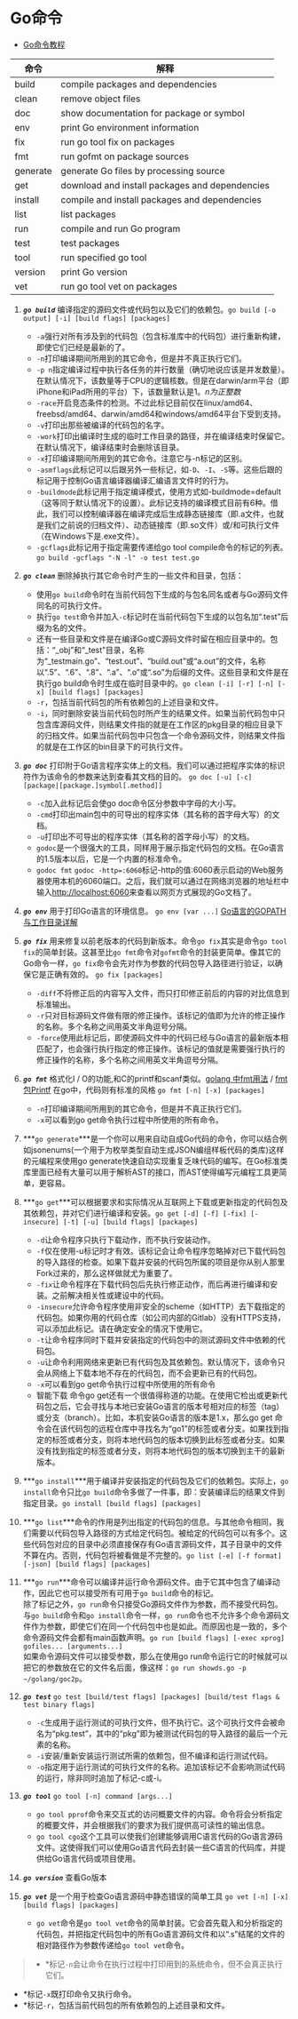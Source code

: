 # Go命令

- [Go命令教程](http://wiki.jikexueyuan.com/project/go-command-tutorial/0.0.html)

命令|解释
--|--
build|compile packages and dependencies
clean|remove object files
doc|show documentation for package or symbol
env|print Go environment information
fix|run go tool fix on packages
fmt|run gofmt on package sources
generate|generate Go files by processing source
get|download and install packages and dependencies
install|compile and install packages and dependencies
list|list packages
run|compile and run Go program
test|test packages
tool|run specified go tool
version|print Go version
vet|run go tool vet on packages

1. ***`go build`*** 编译指定的源码文件或代码包以及它们的依赖包。`go build [-o output] [-i] [build flags] [packages]`
    - `-a`强行对所有涉及到的代码包（包含标准库中的代码包）进行重新构建，即使它们已经是最新的了。
    - `-n`打印编译期间所用到的其它命令，但是并不真正执行它们。
    - `-p n`指定编译过程中执行各任务的并行数量（确切地说应该是并发数量）。在默认情况下，该数量等于CPU的逻辑核数。但是在darwin/arm平台（即iPhone和iPad所用的平台）下，该数量默认是1。*n为正整数*
    - `-race`开启竞态条件的检测。不过此标记目前仅在linux/amd64、freebsd/amd64、darwin/amd64和windows/amd64平台下受到支持。
    - `-v`打印出那些被编译的代码包的名字。
    - `-work`打印出编译时生成的临时工作目录的路径，并在编译结束时保留它。在默认情况下，编译结束时会删除该目录。
    - `-x`打印编译期间所用到的其它命令。注意它与-n标记的区别。
    - `-asmflags`此标记可以后跟另外一些标记，如`-D`、`-I`、`-S`等。这些后跟的标记用于控制Go语言编译器编译汇编语言文件时的行为。
    - `-buildmode`此标记用于指定编译模式，使用方式如-buildmode=default（这等同于默认情况下的设置）。此标记支持的编译模式目前有6种。借此，我们可以控制编译器在编译完成后生成静态链接库（即.a文件，也就是我们之前说的归档文件）、动态链接库（即.so文件）或/和可执行文件（在Windows下是.exe文件）。
    - `-gcflags`此标记用于指定需要传递给go tool compile命令的标记的列表。`go build -gcflags "-N -l" -o test test.go`
2. ***`go clean`*** 删除掉执行其它命令时产生的一些文件和目录，包括：
    - 使用`go build`命令时在当前代码包下生成的与包名同名或者与Go源码文件同名的可执行文件。
    - 执行`go test`命令并加入`-c`标记时在当前代码包下生成的以包名加“.test”后缀为名的文件。
    - 还有一些目录和文件是在编译Go或C源码文件时留在相应目录中的。包括：“_obj”和“_test”目录，名称为“_testmain.go”、“test.out”、“build.out”或“a.out”的文件，名称以“.5”、“.6”、“.8”、“.a”、“.o”或“.so”为后缀的文件。这些目录和文件是在执行go build命令时生成在临时目录中的。`go clean [-i] [-r] [-n] [-x] [build flags] [packages]`
    - `-r`，包括当前代码包的所有依赖包的上述目录和文件。
    - `-i`，同时删除安装当前代码包时所产生的结果文件。如果当前代码包中只包含库源码文件，则结果文件指的就是在工作区的pkg目录的相应目录下的归档文件。如果当前代码包中只包含一个命令源码文件，则结果文件指的就是在工作区的bin目录下的可执行文件。
3. ***`go doc`*** 打印附于Go语言程序实体上的文档。我们可以通过把程序实体的标识符作为该命令的参数来达到查看其文档的目的。
`go doc [-u] [-c] [package|[package.]symbol[.method]]`
    - `-c`加入此标记后会使go doc命令区分参数中字母的大小写。
    - `-cmd`打印出main包中的可导出的程序实体（其名称的首字母大写）的文档。
    - `-u`打印出不可导出的程序实体（其名称的首字母小写）的文档。
    - `godoc`是一个很强大的工具，同样用于展示指定代码包的文档。在Go语言的1.5版本以后，它是一个内置的标准命令。
    - `godoc fmt` `godoc -http=:6060`标记-http的值:6060表示启动的Web服务器使用本机的6060端口。之后，我们就可以通过在网络浏览器的地址栏中输入[](http://localhost:6060)[http://localhost:6060](http://localhost:6060)来查看以网页方式展现的Go文档了。
4. ***`go env`*** 用于打印Go语言的环境信息。 `go env [var ...]` [Go语言的GOPATH与工作目录详解](http://www.jb51.net/article/56779.htm)

5. ***`go fix`*** 用来修复以前老版本的代码到新版本。命令`go fix`其实是命令`go tool fix`的简单封装。这甚至比`go fmt`命令对`gofmt`命令的封装更简单。像其它的Go命令一样，`go fix`命令会先对作为参数的代码包导入路径进行验证，以确保它是正确有效的。
`go fix [packages]`
    - `-diff`不将修正后的内容写入文件，而只打印修正前后的内容的对比信息到标准输出。
    - `-r`只对目标源码文件做有限的修正操作。该标记的值即为允许的修正操作的名称。多个名称之间用英文半角逗号分隔。
    - `-force`使用此标记后，即使源码文件中的代码已经与Go语言的最新版本相匹配了，也会强行执行指定的修正操作。该标记的值就是需要强行执行的修正操作的名称，多个名称之间用英文半角逗号分隔。
6. ***`go fmt`*** 格式化I / O的功能,和C的printf和scanf类似。[golang 中fmt用法](http://blog.csdn.net/chenbaoke/article/details/39932845) / [fmt包Printf](http://www.cnblogs.com/dasn/articles/5028811.html) 在go中，代码则有标准的风格 `go fmt [-n] [-x] [packages]`
    - `-n`打印编译期间所用到的其它命令，但是并不真正执行它们。
    - `-x`可以看到go get命令执行过程中所使用的所有命令。
7. ***`go generate`***是一个你可以用来自动自成Go代码的命令，你可以结合例如jsonenums(一个用于为枚举类型自动生成JSON编组样板代码的类库)这样的元编程来使用go generate快速自动实现重复乏味代码的编写。在Go标准类库里面已经有大量可以用于解析AST的接口，而AST使得编写元编程工具更简单，更容易。
8. ***`go get`***可以根据要求和实际情况从互联网上下载或更新指定的代码包及其依赖包，并对它们进行编译和安装。`go get [-d] [-f] [-fix] [-insecure] [-t] [-u] [build flags] [packages]`
    - `-d`让命令程序只执行下载动作，而不执行安装动作。
    - `-f`仅在使用-u标记时才有效。该标记会让命令程序忽略掉对已下载代码包的导入路径的检查。如果下载并安装的代码包所属的项目是你从别人那里Fork过来的，那么这样做就尤为重要了。
    - `-fix`让命令程序在下载代码包后先执行修正动作，而后再进行编译和安装。之前解决相关性或建设中的代码。
    - `-insecure`允许命令程序使用非安全的scheme（如HTTP）去下载指定的代码包。如果你用的代码仓库（如公司内部的Gitlab）没有HTTPS支持，可以添加此标记。请在确定安全的情况下使用它。
    - `-t`让命令程序同时下载并安装指定的代码包中的测试源码文件中依赖的代码包。
    - `-u`让命令利用网络来更新已有代码包及其依赖包。默认情况下，该命令只会从网络上下载本地不存在的代码包，而不会更新已有的代码包。
    - `-x`可以看到go get命令执行过程中所使用的所有命令
    - 智能下载 命令go get还有一个很值得称道的功能。在使用它检出或更新代码包之后，它会寻找与本地已安装Go语言的版本号相对应的标签（tag）或分支（branch）。比如，本机安装Go语言的版本是1.x，那么go get 命令会在该代码包的远程仓库中寻找名为“go1”的标签或者分支。如果找到指定的标签或者分支，则将本地代码包的版本切换到此标签或者分支。如果没有找到指定的标签或者分支，则将本地代码包的版本切换到主干的最新版本。
9. ***`go install`***用于编译并安装指定的代码包及它们的依赖包。实际上，`go install`命令只比`go build`命令多做了一件事，即：安装编译后的结果文件到指定目录。`go install [build flags] [packages]`
10. ***`go list`***命令的作用是列出指定的代码包的信息。与其他命令相同，我们需要以代码包导入路径的方式给定代码包。被给定的代码包可以有多个。这些代码包对应的目录中必须直接保存有Go语言源码文件，其子目录中的文件不算在内。否则，代码包将被看做是不完整的。`go list [-e] [-f format] [-json] [build flags] [packages]`
11. ***`go run`***命令可以编译并运行命令源码文件。由于它其中包含了编译动作，因此它也可以接受所有可用于`go build`命令的标记。</br>除了标记之外，`go run`命令只接受Go源码文件作为参数，而不接受代码包。</br>与`go build`命令和`go install`命令一样，`go run`命令也不允许多个命令源码文件作为参数，即使它们在同一个代码包中也是如此。而原因也是一致的，多个命令源码文件会都有main函数声明。`go run [build flags] [-exec xprog] gofiles... [arguments...]`</br>如果命令源码文件可以接受参数，那么在使用go run命令运行它的时候就可以把它的参数放在它的文件名后面，像这样：`go run showds.go -p ~/golang/goc2p`。
12. ***`go test`*** `go test [build/test flags] [packages] [build/test flags & test binary flags]`
    - `-c`生成用于运行测试的可执行文件，但不执行它。这个可执行文件会被命名为“pkg.test”，其中的“pkg”即为被测试代码包的导入路径的最后一个元素的名称。
    - `-i`安装/重新安装运行测试所需的依赖包，但不编译和运行测试代码。
    - `-o`指定用于运行测试的可执行文件的名称。追加该标记不会影响测试代码的运行，除非同时追加了标记-c或-i。
13. ***`go tool`*** `go tool [-n] command [args...]`
    - `go tool pprof`命令来交互式的访问概要文件的内容。命令将会分析指定的概要文件，并会根据我们的要求为我们提供高可读性的输出信息。
    - `go tool cgo`这个工具可以使我们创建能够调用C语言代码的Go语言源码文件。这使得我们可以使用Go语言代码去封装一些C语言的代码库，并提供给Go语言代码或项目使用。
14. ***`go version`*** 查看Go版本
15. ***`go vet`*** 是一个用于检查Go语言源码中静态错误的简单工具 `go vet [-n] [-x] [build flags] [packages]`
    - `go vet`命令是`go tool vet`命令的简单封装。它会首先载入和分析指定的代码包，并把指定代码包中的所有Go语言源码文件和以“.s”结尾的文件的相对路径作为参数传递给`go tool vet`命令。

> - *标记`-n`会让命令在执行过程中打印用到的系统命令，但不会真正执行它们。
- *标记`-x`既打印命令又执行命令。
- *标记`-r`，包括当前代码包的所有依赖包的上述目录和文件。
